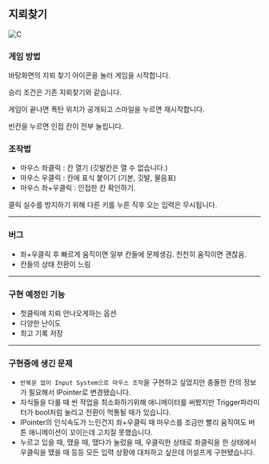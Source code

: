 ## 지뢰찾기

![C](https://github.com/JacksonPepperoni/Chapter-3-3-Assignment/assets/147901167/43d48d63-0fd6-4c30-9941-9c8bd7ea44fc)


### 게임 방법

바탕화면의 지뢰 찾기 아이콘을 눌러 게임을 시작합니다.

승리 조건은 기존 지뢰찾기와 같습니다.

게임이 끝나면 폭탄 위치가 공개되고 스마일을 누르면 재시작합니다.

빈칸을 누르면 인접 칸이 전부 눌립니다.


### 조작법

- 마우스 좌클릭 : 칸 열기 (깃발칸은 열 수 없습니다.)
- 마우스 우클릭 : 칸에 표식 붙이기 (기본, 깃발, 물음표)
- 마우스 좌+우클릭 : 인접한 칸 확인하기.


클릭 실수를 방지하기 위해 다른 키를 누른 직후 오는 입력은 무시됩니다.

---

### 버그
- 좌+우클릭 후 빠르게 움직이면 일부 칸들에 문제생김. 천천히 움직이면 괜찮음.
- 칸들의 상태 전환이 느림
---

### 구현 예정인 기능
- 첫클릭에 지뢰 안나오게하는 옵션
- 다양한 난이도
- 최고 기록 저장

---

### 구현중에 생긴 문제
- `반복문 없이 Input System으로 마우스 조작`을 구현하고 싶었지만 충돌한 칸의 정보가 필요해서 IPointer로 변경됐습니다.
- 자식들을 다룰 때 씬 작업을 최소화하기위해 애니메이터를 써봤지만 Trigger파라미터가 bool처럼 눌리고 전환이 먹통될 때가 있습니다.
- IPointer의 인식속도가 느린건지 좌+우클릭 때 마우스를 조금만 빨리 움직여도 버튼 애니메이션이 꼬이는데 고치질 못했습니다.
- 누르고 있을 때, 땠을 때, 땠다가 눌렀을 때, 우클릭한 상태로 좌클릭을 한 상태에서 우클릭을 땠을 때 등등 모든 입력 상황에 대처하고 싶은데 어설프게 구현됐습니다.
